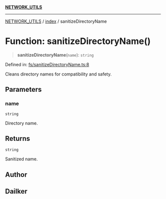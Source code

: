 [**NETWORK_UTILS**](../../README.md)

***

[NETWORK_UTILS](../../README.md) / [index](../README.md) / sanitizeDirectoryName

# Function: sanitizeDirectoryName()

> **sanitizeDirectoryName**(`name`): `string`

Defined in: [fs/sanitizeDirectoryName.ts:8](https://github.com/dailker/everyutil-js/blob/7799f3f003cb23f425be3f1c83c38483e2648188/src/fs/sanitizeDirectoryName.ts#L8)

Cleans directory names for compatibility and safety.

## Parameters

### name

`string`

Directory name.

## Returns

`string`

Sanitized name.

## Author

## Dailker
